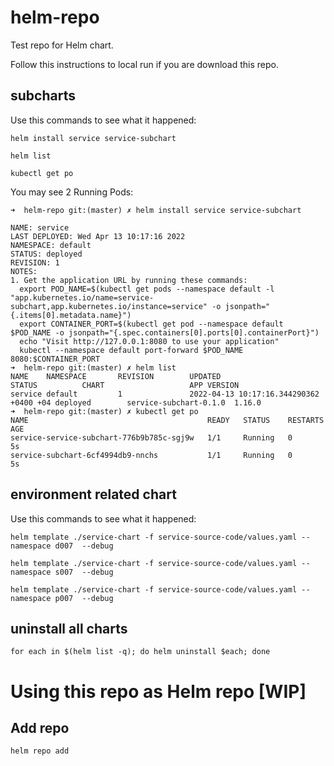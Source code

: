 # helm-repo
Test repo for Helm chart.

Follow this instructions to local run if you are download this repo.

## subcharts
Use this commands to see what it happened:

```
helm install service service-subchart

helm list

kubectl get po
```
You may see 2 Running Pods:
```
➜  helm-repo git:(master) ✗ helm install service service-subchart

NAME: service
LAST DEPLOYED: Wed Apr 13 10:17:16 2022
NAMESPACE: default
STATUS: deployed
REVISION: 1
NOTES:
1. Get the application URL by running these commands:
  export POD_NAME=$(kubectl get pods --namespace default -l "app.kubernetes.io/name=service-subchart,app.kubernetes.io/instance=service" -o jsonpath="{.items[0].metadata.name}")
  export CONTAINER_PORT=$(kubectl get pod --namespace default $POD_NAME -o jsonpath="{.spec.containers[0].ports[0].containerPort}")
  echo "Visit http://127.0.0.1:8080 to use your application"
  kubectl --namespace default port-forward $POD_NAME 8080:$CONTAINER_PORT
➜  helm-repo git:(master) ✗ helm list
NAME    NAMESPACE       REVISION        UPDATED                                 STATUS          CHART                   APP VERSION
service default         1               2022-04-13 10:17:16.344290362 +0400 +04 deployed        service-subchart-0.1.0  1.16.0     
➜  helm-repo git:(master) ✗ kubectl get po
NAME                                        READY   STATUS    RESTARTS   AGE
service-service-subchart-776b9b785c-sgj9w   1/1     Running   0          5s
service-subchart-6cf4994db9-nnchs           1/1     Running   0          5s
```

## environment related chart


Use this commands to see what it happened:
```
helm template ./service-chart -f service-source-code/values.yaml --namespace d007  --debug

helm template ./service-chart -f service-source-code/values.yaml --namespace s007  --debug

helm template ./service-chart -f service-source-code/values.yaml --namespace p007  --debug
```

## uninstall all charts
```
for each in $(helm list -q); do helm uninstall $each; done
```

# Using this repo as Helm repo [WIP]

## Add repo
```
helm repo add 
```